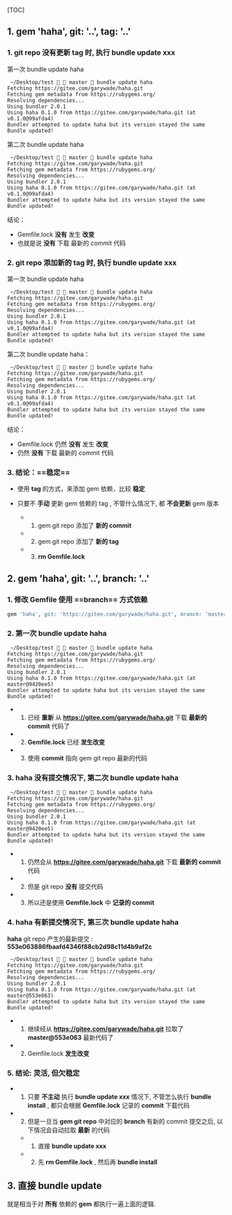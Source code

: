 [TOC]



## 1. gem 'haha', git: '..', tag: '..'

### 1. git repo 没有更新 tag 时, 执行 bundle update xxx

第一次 bundle update haha

```
 ~/Desktop/test   master  bundle update haha
Fetching https://gitee.com/garywade/haha.git
Fetching gem metadata from https://rubygems.org/
Resolving dependencies...
Using bundler 2.0.1
Using haha 0.1.0 from https://gitee.com/garywade/haha.git (at v0.1.0@99afda4)
Bundler attempted to update haha but its version stayed the same
Bundle updated!
```

第二次 bundle update haha

```
 ~/Desktop/test   master  bundle update haha
Fetching https://gitee.com/garywade/haha.git
Fetching gem metadata from https://rubygems.org/
Resolving dependencies...
Using bundler 2.0.1
Using haha 0.1.0 from https://gitee.com/garywade/haha.git (at v0.1.0@99afda4)
Bundler attempted to update haha but its version stayed the same
Bundle updated!
```

结论：

- Gemfile.lock **没有** 发生 **改变**
- 也就是说 **没有** 下载 最新的 commit 代码

### 2. git repo 添加新的 tag 时, 执行 bundle update xxx

第一次 bundle update haha

```
 ~/Desktop/test   master  bundle update haha
Fetching https://gitee.com/garywade/haha.git
Fetching gem metadata from https://rubygems.org/
Resolving dependencies...
Using bundler 2.0.1
Using haha 0.1.0 from https://gitee.com/garywade/haha.git (at v0.1.0@99afda4)
Bundler attempted to update haha but its version stayed the same
Bundle updated!
```

第二次 bundle update haha：

```
 ~/Desktop/test   master  bundle update haha
Fetching https://gitee.com/garywade/haha.git
Fetching gem metadata from https://rubygems.org/
Resolving dependencies...
Using bundler 2.0.1
Using haha 0.1.0 from https://gitee.com/garywade/haha.git (at v0.1.0@99afda4)
Bundler attempted to update haha but its version stayed the same
Bundle updated!
```

结论：

- Gemfile.lock 仍然 **没有** 发生 **改变**
- 仍然 **没有** 下载 最新的 commit 代码

### 3. 结论：==稳定==

- 使用 **tag** 的方式，来添加 gem 依赖，比较 **稳定**

- 只要不 **手动** 更新 gem 依赖的 tag , 不管什么情况下, 都 **不会更新** gem 版本
  - 1) gem git repo 添加了 **新的 commit**
  - 2) gem git repo 添加了 **新的 tag**
  - 3) **rm Gemfile.lock**



## 2. gem 'haha', git: '..', branch: '..'

### 1. 修改 Gemfile 使用 ==branch== 方式依赖

```ruby
gem 'haha', git: 'https://gitee.com/garywade/haha.git', branch: 'master'`
```

### 2. 第一次 bundle update haha

```
 ~/Desktop/test   master  bundle update haha
Fetching https://gitee.com/garywade/haha.git
Fetching gem metadata from https://rubygems.org/
Resolving dependencies...
Using bundler 2.0.1
Using haha 0.1.0 from https://gitee.com/garywade/haha.git (at master@9420ee5)
Bundler attempted to update haha but its version stayed the same
Bundle updated!
```

- 1) 已经 **重新** 从 **https://gitee.com/garywade/haha.git** 下载 **最新的 commit** 代码了
- 2) **Gemfile.lock** 已经 **发生改变**
- 3) 使用 **commit** 指向 gem git repo 最新的代码

### 3. haha 没有提交情况下, 第二次 bundle update haha

```
 ~/Desktop/test   master  bundle update haha
Fetching https://gitee.com/garywade/haha.git
Fetching gem metadata from https://rubygems.org/
Resolving dependencies...
Using bundler 2.0.1
Using haha 0.1.0 from https://gitee.com/garywade/haha.git (at master@9420ee5)
Bundler attempted to update haha but its version stayed the same
Bundle updated!
```

- 1) 仍然会从 **https://gitee.com/garywade/haha.git** 下载 **最新的 commit** 代码
- 2) 但是 git repo **没有** 提交代码
- 3) 所以还是使用 **Gemfile.lock** 中 **记录的 commit**

### 4. haha 有新提交情况下, 第三次 bundle update haha

**haha** git repo 产生的最新提交 : **553e063886fbaafd4346f88cb2d98c11d4b9af2c**

```
 ~/Desktop/test   master  bundle update haha
Fetching https://gitee.com/garywade/haha.git
Fetching gem metadata from https://rubygems.org/
Resolving dependencies...
Using bundler 2.0.1
Using haha 0.1.0 from https://gitee.com/garywade/haha.git (at master@553e063)
Bundler attempted to update haha but its version stayed the same
Bundle updated!
```

- 1) 继续经从 **https://gitee.com/garywade/haha.git** 拉取了 **master@553e063** 最新代码了
- 2) Gemfile.lock **发生改变**

### 5. 结论: 灵活, 但欠稳定

- 1) 只要 **不主动** 执行 **bundle update xxx** 情况下, 不管怎么执行 **bundle install** , 都只会根据 **Gemfile.lock** 记录的 **commit** 下载代码

- 2) 但是一旦当 **gem git repo** 中对应的 **branch** 有新的 commit 提交之后, 以下情况会自动拉取 **最新** 的代码
  - 1) 直接 **bundle update xxx** 
  - 2) 先 **rm Gemfile.lock** , 然后再 **bundle install** 



## 3. 直接 bundle update

就是相当于对 **所有** 依赖的 **gem** 都执行一遍上面的逻辑.

